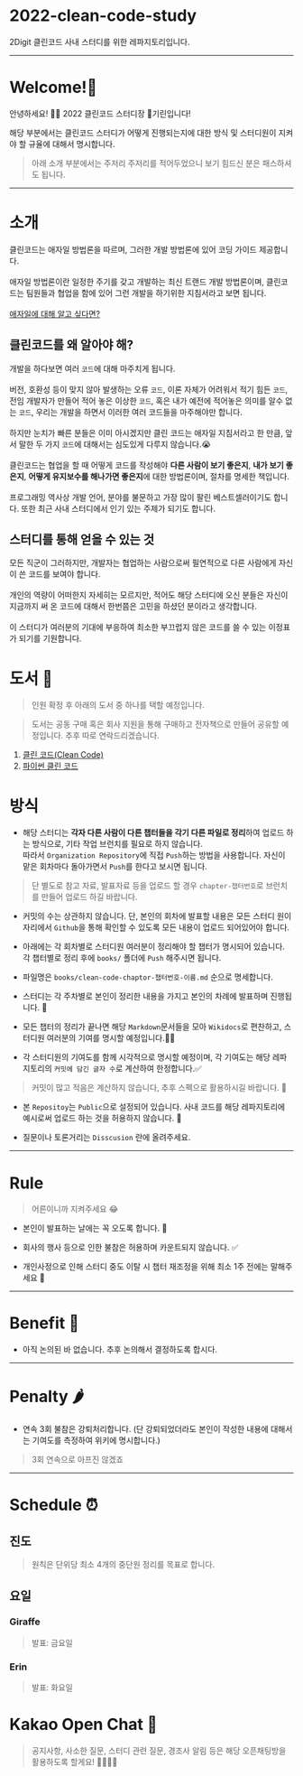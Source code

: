 # 2022-clean-code-study
2Digit 클린코드 사내 스터디를 위한 레파지토리입니다. 

<hr>

# Welcome!🎉

안녕하세요! 🙇‍♂️ 2022 클린코드 스터디장 🦒기린입니다! <br>

해당 부분에서는 클린코드 스터디가 어떻게 진행되는지에 대한 방식 및 스터디원이 지켜야 할 규율에 대해서 명시합니다.
> 아래 소개 부분에서는 주저리 주저리를 적어두었으니 보기 힘드신 분은 패스하셔도 됩니다.

<hr>

# 소개

클린코드는 애자일 방법론을 따르며, 그러한 개발 방법론에 있어 코딩 가이드 제공합니다. <br>
<br>
애자일 방법론이란 일정한 주기를 갖고 개발하는 최신 트랜드 개발 방법론이며, 클린코드는 팀원들과 협업을 함에 있어 그런 개발을 하기위한 지침서라고 보면 됩니다.<br>
<br>
[애자일에 대해 알고 싶다면?](https://ko.wikipedia.org/wiki/%EC%95%A0%EC%9E%90%EC%9D%BC_%EC%86%8C%ED%94%84%ED%8A%B8%EC%9B%A8%EC%96%B4_%EA%B0%9C%EB%B0%9C)

## 클린코드를 왜 알아야 해?

개발을 하다보면 여러 `코드`에 대해 마주치게 됩니다.<br>
<br>
버전, 호환성 등이 맞지 않아 발생하는 오류 `코드`, 이론 자체가 어려워서 적기 힘든 `코드`, 전임 개발자가 만들어 적어 놓은 이상한 `코드`, 혹은 내가 예전에 적어놓은 의미를 알수 없는 `코드`, 우리는 개발을 하면서 이러한 여러 코드들을 마주해야만 합니다. <br> 
<br>
하지만 눈치가 빠른 분들은 이미 아시겠지만 클린 코드는 애자일 지침서라고 한 만큼, 앞서 말한 두 가지 `코드`에 대해서는 심도있게 다루지 않습니다.😭 <br>
<br>
클린코드는 협업을 할 때 어떻게 코드를 작성해야 **다른 사람이 보기 좋은지**, **내가 보기 좋은지**, **어떻게 유지보수를 해나가면 좋은지**에 대한 방법론이며, 절차를 명세한 책입니다. <br>
<br>
프로그래밍 역사상 개발 언어, 분야를 불문하고 가장 많이 팔린 베스트셀러이기도 합니다. 또한 최근 사내 스터디에서 인기 있는 주제가 되기도 합니다.
<br>

## 스터디를 통해 얻을 수 있는 것 

모든 직군이 그러하지만, 개발자는 협업하는 사람으로써 필연적으로 다른 사람에게 자신이 쓴 코드를 보여야 합니다. <br>
<br>
개인의 역량이 어떠한지 자세히는 모르지만, 적어도 해당 스터디에 오신 분들은 자신이 지금까지 써 온 코드에 대해서 한번쯤은 고민을 하셨던 분이라고 생각합니다. <br>
<br>
이 스터디가 여러분의 기대에 부응하여 최소한 부끄럽지 않은 코드를 쓸 수 있는 이정표가 되기를 기원합니다.


# 도서 📗
 
> 인원 확정 후 아래의 도서 중 하나를 택할 예정입니다.

> 도서는 공동 구매 혹은 회사 지원을 통해 구매하고 전자책으로 만들어 공유할 예정입니다. 추후 따로 연락드리겠습니다.

1. [클린 코드(Clean Code)](https://book.interpark.com/product/BookDisplay.do?_method=detail&sc.prdNo=213656258&gclid=Cj0KCQjwvLOTBhCJARIsACVldV1HiLbyvZNpX5cn7Y8bb6QQKnXCQISZ1MWi4d_ittLb5XR04PEbOuUaAhFAEALw_wcB)
2. [파이썬 클린 코드](https://book.interpark.com/product/BookDisplay.do?_method=detail&sc.shopNo=0000400000&sc.prdNo=300134583&sc.saNo=003002001&bid1=search&bid2=product&bid3=title&bid4=001)

# 방식

* 해당 스터디는 **각자 다른 사람이 다른 챕터들을 각기 다른 파일로 정리**하여 업로드 하는 방식으로, 기타 작업 브런치를 필요로 하지 않습니다. <br>따라서 `Organization Repository`에 직접 `Push`하는 방법을 사용합니다. 자신이 맡은 회차마다 돌아가면서 `Push`를 한다고 보시면 됩니다.
> 단 별도로 참고 자료, 발표자료 등을 업로드 할 경우 `chapter-챕터번호`로 브런치를 만들어 업로드 하길 바랍니다.

* 커밋의 수는 상관하지 않습니다. 단, 본인의 회차에 발표할 내용은 모든 스터디 원이 자리에서 `Github`을 통해 확인할 수 있도록 모든 내용이 업로드 되어있어야 합니다.

* 아래에는 각 회차별로 스터디원 여러분이 정리해야 할 챕터가 명시되어 있습니다. 각 챕터별로 정리 후에 `books/` 폴더에 `Push` 해주시면 됩니다.

* 파일명은 `books/clean-code-chaptor-챕터번호-이름.md` 순으로 명세합니다. 

* 스터디는 각 주차별로 본인이 정리한 내용을 가지고 본인의 차례에 발표하며 진행됩니다. 📣

* 모든 챕터의 정리가 끝나면 해당 `Markdown`문서들을 모아 `Wikidocs`로 편찬하고, 스터디원 여러분의 기여를 명시할 예정입니다.🧑‍💻

* 각 스터디원의 기여도를 함께 시각적으로 명시할 예정이며, 각 기여도는 해당 레파지토리의 `커밋에 담긴 글자 수`로 계산하여 한정합니다.✅
> 커밋이 많고 적음은 계산하지 않습니다, 추후 스펙으로 활용하시길 바랍니다. 📑

* 본 `Repositoy`는 `Public`으로 설정되어 있습니다. 사내 코드를 해당 레파지토리에 예시로써 업로드 하는 것을 허용하지 않습니다. 🚫

* 질문이나 토론거리는 `Disscusion` 란에 올려주세요.


<hr>

# Rule

> 어른이니까 지켜주세요 😂

* 본인이 발표하는 날에는 꼭 오도록 합니다. 🙏

* 회사의 행사 등으로 인한 불참은 허용하며 카운트되지 않습니다. ✅

* 개인사정으로 인해 스터디 중도 이탈 시 챕터 재조정을 위해 최소 1주 전에는 말해주세요 🙏

<hr>

# Benefit 🍺

* 아직 논의된 바 없습니다. 추후 논의해서 결정하도록 합시다. 

<hr>

# Penalty 🌶

* 연속 3회 불참은 강퇴처리합니다. (단 강퇴되었더라도 본인이 작성한 내용에 대해서는 기여도를 측정하여 위키에 명시합니다.)
> 3회 연속으로 아프진 않겠죠

<hr>

# Schedule ⏰

## 진도
> 원칙은 단위당 최소 4개의 중단원 정리를 목표로 합니다.

## 요일

### Giraffe

> 발표: 금요일

### Erin 

> 발표: 화요일


# Kakao Open Chat 💬

> 공지사항, 사소한 질문, 스터디 관련 질문, 경조사 알림 등은 해당 오픈채팅방을 활용하도록 할게요! 👩‍👩‍👧‍👦  

